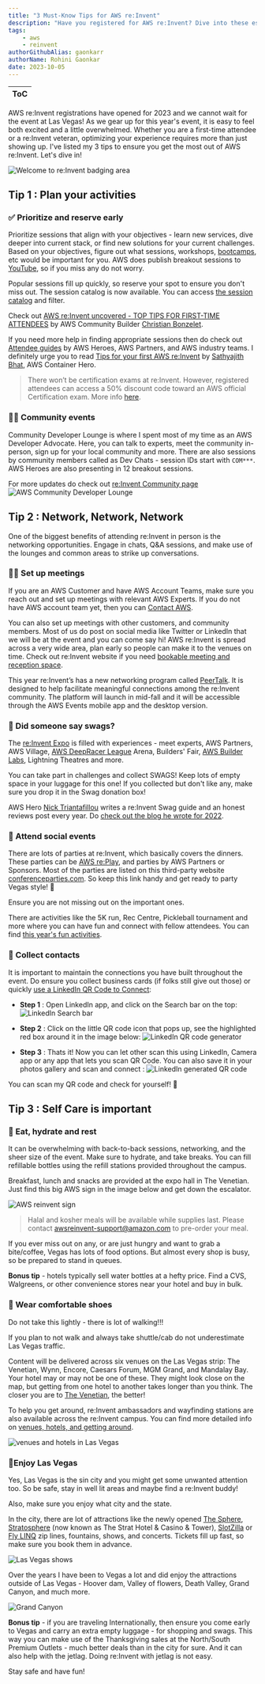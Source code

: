 ```yaml
---
title: "3 Must-Know Tips for AWS re:Invent"
description: "Have you registered for AWS re:Invent? Dive into these essential tips to maximize your experience and get the most out of the event"
tags:
    - aws
    - reinvent
authorGithubAlias: gaonkarr
authorName: Rohini Gaonkar
date: 2023-10-05
---
```


| ToC |
|-----|

AWS re:Invent registrations have opened for 2023 and we cannot wait for the event at Las Vegas!  As we gear up for this year's event, it is easy to feel both excited and a little overwhelmed. Whether you are a first-time attendee or a re:Invent veteran, optimizing your experience requires more than just showing up. I've listed my 3 tips to ensure you get the most out of AWS re:Invent. Let's dive in!

![Welcome to re:Invent badging area](images/reinvent-badging-area.jpg)

## Tip 1 : Plan your activities

### ✅ Prioritize and reserve early

 Prioritize sessions that align with your objectives - learn new services, dive deeper into current stack, or find new solutions for your current challenges. Based on your objectives, figure out what sessions, workshops, [bootcamps](https://reinvent.awsevents.com/learn/bootcamps/), etc would be important for you. AWS does publish breakout sessions to [YouTube](https://www.youtube.com/@AWSEventsChannel), so if you miss any do not worry.

 Popular sessions fill up quickly, so reserve your spot to ensure you don't miss out. The session catalog is now available. You can access [the session catalog](https://reinvent.awsevents.com/session-catalog/) and filter.

 Check out [AWS re:Invent uncovered - TOP TIPS FOR FIRST-TIME ATTENDEES](/posts/reinvent-uncovered) by AWS Community Builder [Christian Bonzelet](https://www.linkedin.com/in/christian-bonzelet/).

 If you need more help in finding appropriate sessions then do check out [Attendee guides](https://reinvent.awsevents.com/learn/attendee-guides/?trk=9798ed69-1e88-43ce-9331-412979cf6c70) by AWS Heroes, AWS Partners, and AWS industry teams. I definitely urge you to read [Tips for your first AWS re:Invent](https://reinvent.awsevents.com/learn/attendee-guides/reliability-engineering/?trk=9798ed69-1e88-43ce-9331-412979cf6c70) by [Sathyajith Bhat](https://aws.amazon.com/developer/community/heroes/sathyajith-bhat/?did=dh_card&trk=dh_card), AWS Container Hero.

 > There won’t be certification exams at re:Invent.  However, registered attendees can access a 50% discount code toward an AWS official Certification exam. More info [here](https://reinvent.awsevents.com/community/aws-certified/).

### 👩‍💻 Community events

Community Developer Lounge is where I spent most of my time as an AWS Developer Advocate. Here, you can talk to experts, meet the community in-person, sign up for your local community and more. There are also sessions by community members called as Dev Chats - session IDs start with `COM***`. AWS Heroes are also presenting in 12 breakout sessions.

For more updates do check out [re:Invent Community page](https://reinvent.awsevents.com/community/#networking)
![AWS Community Developer Lounge](images/dev-lounge.jpg)

## Tip 2 : Network, Network, Network

One of the biggest benefits of attending re:Invent in person is the networking opportunities. Engage in chats, Q&A sessions, and make use of the lounges and common areas to strike up conversations.

### 🧑‍💻 Set up meetings

If you are an AWS Customer and have AWS Account Teams, make sure you reach out and set up meetings with relevant AWS Experts. If you do not have AWS account team yet, then you can [Contact AWS](https://aws.amazon.com/contact-us/).

You can also set up meetings with other customers, and community members. Most of us do post on social media like Twitter or LinkedIn that we will be at the event and you can come say hi! AWS re:Invent is spread across a very wide area, plan early so people can make it to the venues on time. Check out re:Invent website if you need [bookable meeting and reception space](https://reinvent.awsevents.com/bookable-meeting-space/).

This year re:Invent’s has a new networking program called  [PeerTalk](https://reinvent.awsevents.com/learn/peertalk/). It is designed to help facilitate meaningful connections among the re:Invent community. The platform will launch in mid-fall and it will be accessible through the AWS Events mobile app and the desktop version.

### 🧦 Did someone say swags?

The [re:Invent Expo](https://reinvent.awsevents.com/learn/expo/) is filled with experiences - meet experts, AWS Partners, AWS Village, [AWS DeepRacer League](https://aws.amazon.com/deepracer/league/) Arena, Builders' Fair, [AWS Builder Labs](https://reinvent.awsevents.com/learn/aws-builder-labs/), Lightning Theatres and more.

You can take part in challenges and collect SWAGS!  Keep lots of empty space in your luggage for this one! If you collected but don't like any, make sure you drop it in the Swag donation box!

AWS Hero [Nick Triantafillou](https://aws.amazon.com/developer/community/heroes/nick-triantafillou/) writes a re:Invent Swag guide and an honest reviews post every year. Do [check out the blog he wrote for 2022](https://medium.com/@ntriantafillou/aws-re-invent-2022-swag-review-b9f908028e9c).

### 🪩 Attend social events

There are lots of parties at re:Invent, which basically covers the dinners. These parties can be  [AWS re:Play](https://reinvent.awsevents.com/community/replay/), and parties by AWS Partners or Sponsors. Most of the parties are listed on this third-party website [conferenceparties.com](https://conferenceparties.com/reinvent2023/). So keep this link handy and get ready to party Vegas style! 🥳

Ensure you are not missing out on the important ones.

There are activities like the 5K run, Rec Centre, Pickleball tournament and more where you can have fun and connect with fellow attendees. You can find [this year's fun activities](https://reinvent.awsevents.com/community/#competition).

### 📇 Collect contacts

It is important to maintain the connections you have built throughout the event. Do ensure you collect business cards (if folks still give out those) or quickly [use a LinkedIn QR Code to Connect](https://www.linkedin.com/help/linkedin/answer/a525286/using-a-linkedin-qr-code-to-connect-with-members):

- **Step 1** : Open LinkedIn app, and click on the Search bar on the top:
    ![LinkedIn Search bar](images/linkedin-image-1.PNG)

- **Step 2** : Click on the little QR code icon that pops up, see the highlighted red box around it in the image below:
    ![LinkedIn QR code generator](images/linkedin-image-2.PNG)

- **Step 3** : Thats it! Now you can let other scan this using LinkedIn, Camera app or any app that lets you scan QR Code. You can also save it in your photos gallery and scan and connect :
![LinkedIn generated QR code](images/linkedin-image-3.PNG)

You can scan my QR code and check for yourself! 🙂

## Tip 3 : Self Care is important

### 🍔 Eat, hydrate and rest

It can be overwhelming with back-to-back sessions, networking, and the sheer size of the event. Make sure to hydrate, and take breaks. You can fill refillable bottles using the refill stations provided throughout the campus.

Breakfast, lunch and snacks are provided at the expo hall in The Venetian. Just find this big AWS sign in the image below and get down the escalator.

![AWS reinvent sign](images/aws-reinvent-sign.jpg)

> Halal and kosher meals will be available while supplies last. Please contact awsreinvent-support@amazon.com to pre-order your meal.

If you ever miss out on any, or are just hungry and want to grab a bite/coffee, Vegas has lots of food options. But almost every shop is busy, so be prepared to stand in queues.

**Bonus tip** - hotels typically sell water bottles at a hefty price. Find a CVS, Walgreens, or other convenience stores near your hotel and buy in bulk.

### 👟 Wear comfortable shoes

Do not take this lightly - there is lot of walking!!!

If you plan to not walk and always take shuttle/cab do not underestimate Las Vegas traffic.

Content will be delivered across six venues on the Las Vegas strip: The Venetian, Wynn, Encore, Caesars Forum, MGM Grand, and Mandalay Bay. Your hotel may or may not be one of these. They might look close on the map, but getting from one hotel to another takes longer than you think. The closer you are to [The Venetian](https://maps.app.goo.gl/SgufMSUXc8MG9fAJ9), the better!

To help you get around, re:Invent ambassadors and wayfinding stations are also available across the re:Invent campus. You can find more detailed info on [venues, hotels, and getting around](https://reinvent.awsevents.com/campus/).

![venues and hotels in Las Vegas](images/re-invent-hotel-map.jpg "Image from AWS re:Invent website")

### 🎰Enjoy Las Vegas

Yes, Las Vegas is the sin city and you might get some unwanted attention too. So be safe, stay in well lit areas and maybe find a re:Invent buddy!

Also, make sure you enjoy what city and the state.

In the city, there are lot of attractions like  the newly opened [The Sphere](https://www.thespherevegas.com/), [Stratosphere](https://thestrat.com/attractions) (now known as The Strat Hotel & Casino & Tower), [SlotZilla](https://vegasexperience.com/slotzilla-zip-line/) or [Fly LINQ](https://www.caesars.com/linq/things-to-do/attractions/fly-linq) zip lines, fountains, shows, and concerts. Tickets fill up fast, so make sure you book them in advance.

![Las Vegas shows](images/vegas-show.jpg)

Over the years I have been to Vegas a lot and did enjoy the attractions outside of Las Vegas - Hoover dam, Valley of flowers, Death Valley, Grand Canyon, and much more.

![Grand Canyon](images/grand-canyon.jpeg)

**Bonus tip** - if you are traveling Internationally, then ensure you come early to Vegas and carry an extra empty luggage - for shopping and swags. This way you can make use of the Thanksgiving sales at the North/South Premium Outlets - much better deals than in the city for sure. And it can also help with the jetlag. Doing re:Invent with jetlag is not easy.

Stay safe and have fun!

